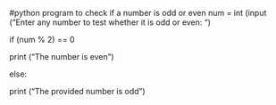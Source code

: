 #python program to check if a number is odd or even
num = int (input (“Enter any number to test whether it is odd or even: “)

if (num % 2) == 0

print (“The number is even”)

else:

print (“The provided number is odd”)              






              


